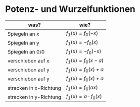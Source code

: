 # Potenz- und Wurzelfunktionen

| was?                   | wie?                   |
| ---------------------- | ---------------------- |
| Spiegeln an x          | $f_1(x)=f_0(-x)$       |
| Spiegeln an y          | $f_1(x)=-f_0(x)$       |
| Spiegeln an 0/0        | $f_1(x)=-f_0(-x)$      |
| verschieben auf x      | $f_1(x)=f_0(x-a)$      |
| verschieben auf y      | $f_1(x)=f_0(x) + a$    |
| verschieben auf y      | $f_1(x)=f_0(x) + a$    |
| strecken in x-Richtung | $f_1(x)=f_0(ax)$       |
| strecken in y-Richtung | $f_1(x)=a\cdot f_0(x)$ |
